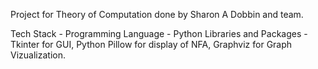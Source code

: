 Project for Theory of Computation done by Sharon A Dobbin and team. 

Tech Stack - 
Programming Language - Python
Libraries and Packages - Tkinter for GUI, Python Pillow for display of NFA, Graphviz for Graph Vizualization. 
